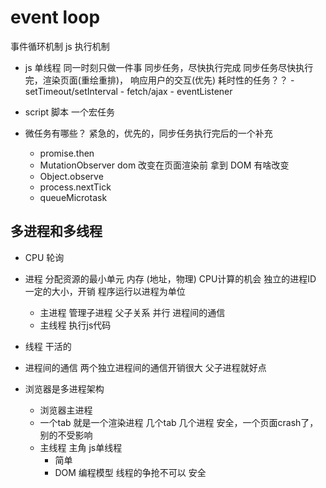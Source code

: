 # event loop
事件循环机制  js 执行机制

- js 单线程
    同一时刻只做一件事
    同步任务，尽快执行完成
    同步任务尽快执行完，渲染页面(重绘重排)， 响应用户的交互(优先)
    耗时性的任务？？
        - setTimeout/setInterval
        - fetch/ajax
        - eventListener
- script 脚本
    一个宏任务

- 微任务有哪些？
    紧急的，优先的，同步任务执行完后的一个补充
    - promise.then
    - MutationObserver
        dom 改变在页面渲染前 拿到 DOM 有啥改变
    - Object.observe
    - process.nextTick
    - queueMicrotask

## 多进程和多线程
- CPU  轮询
- 进程
分配资源的最小单元
    内存 (地址，物理) CPU计算的机会
    独立的进程ID 一定的大小，开销
    程序运行以进程为单位
    - 主进程
        管理子进程 父子关系  并行
        进程间的通信
    - 主线程
        执行js代码
- 线程 
    干活的
- 进程间的通信
    两个独立进程间的通信开销很大
    父子进程就好点

- 浏览器是多进程架构
    - 浏览器主进程
    - 一个tab 就是一个渲染进程
        几个tab 几个进程
        安全，一个页面crash了，别的不受影响
    - 主线程 主角
        js单线程
        - 简单
        - DOM 编程模型 线程的争抢不可以  安全